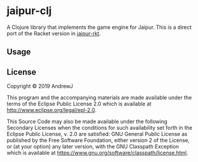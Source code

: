 # jaipur-clj

A Clojure library that implements the game engine for Jaipur. This is a direct port of the Racket version in [jaipur-rkt](https://github.com/alphajuliet/jaipur-rkt).

## Usage


## License

Copyright © 2019 AndrewJ

This program and the accompanying materials are made available under the
terms of the Eclipse Public License 2.0 which is available at
http://www.eclipse.org/legal/epl-2.0.

This Source Code may also be made available under the following Secondary
Licenses when the conditions for such availability set forth in the Eclipse
Public License, v. 2.0 are satisfied: GNU General Public License as published by
the Free Software Foundation, either version 2 of the License, or (at your
option) any later version, with the GNU Classpath Exception which is available
at https://www.gnu.org/software/classpath/license.html.
